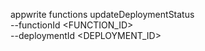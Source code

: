 appwrite functions updateDeploymentStatus \
        --functionId <FUNCTION_ID> \
        --deploymentId <DEPLOYMENT_ID>
